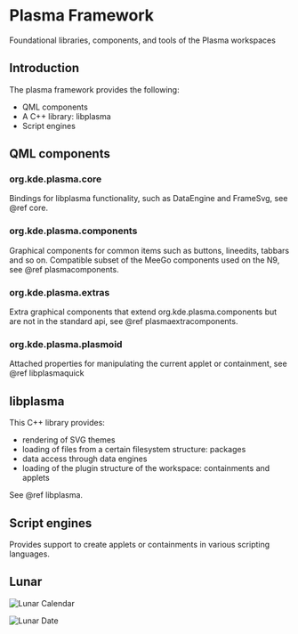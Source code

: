 # Plasma Framework

Foundational libraries, components, and tools of the Plasma workspaces

## Introduction
The plasma framework provides the following:
- QML components
- A C++ library: libplasma
- Script engines

## QML components
### org.kde.plasma.core

Bindings for libplasma functionality, such as DataEngine and FrameSvg, see @ref core.

### org.kde.plasma.components
Graphical components for common items such as buttons, lineedits, tabbars and so on. Compatible subset of the MeeGo components used on the N9, see @ref plasmacomponents.

### org.kde.plasma.extras
Extra graphical components that extend org.kde.plasma.components but are not in the standard api, see @ref plasmaextracomponents.

### org.kde.plasma.plasmoid
Attached properties for manipulating the current applet or containment, see @ref libplasmaquick

## libplasma
This C++ library provides:
- rendering of SVG themes
- loading of files from a certain filesystem structure: packages
- data access through data engines
- loading of the plugin structure of the workspace: containments and applets

See @ref libplasma.

## Script engines
Provides support to create applets or containments in various scripting languages.

## Lunar
![Lunar Calendar](https://raw.github.com/isoft-linux/plasma-framework/lunar/docs/lunar-calendar.png)

![Lunar Date](https://raw.github.com/isoft-linux/plasma-framework/lunar/docs/lunar-date.png)
